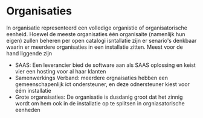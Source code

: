 # Organisaties

In organisatie representeerd een volledige organistie of organisatorische eenheid. Hoewel de meeste organisaties één organisaite (namenlijk hun eigen) zullen beheren per open catalogi isntallatie zijn er senario's denkbaar waarin er meerdere organisaties in een installatie zitten. Meest voor de hand liggende zijn

- SAAS: Een leverancier bied de software aan als SAAS oplossing en keist vier een hosting voor al haar klanten
- Samenwerkings Verband: meerdere orgnaisaties hebben een gemeenschapenlijk ict ondersteuner, en deze odnersteuner kiest voor éém installatie
- Grote organsisaties: De organisatie is dusdanig groot dat het zinnig wordt om hem ook in de installatie op te splitsen in orgniasatorische eenheden